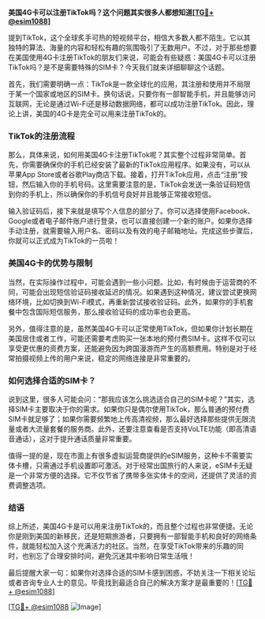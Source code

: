 **美国4G卡可以注册TikTok吗？这个问题其实很多人都想知道[[TG💪+ @esim1088](https://t.me/s/esim1088)]**

提到TikTok，这个全球炙手可热的短视频平台，相信大多数人都不陌生。它以其独特的算法、海量的内容和轻松有趣的氛围吸引了无数用户。不过，对于那些想要在美国使用4G卡注册TikTok的朋友们来说，可能会有些疑惑：美国4G卡可以注册TikTok吗？是不是需要特殊的SIM卡？今天我们就来详细聊聊这个话题。

首先，我们需要明确一点：TikTok是一款全球化的应用，其注册和使用并不局限于某一个国家或地区的SIM卡。换句话说，只要你有一部智能手机，并且能够访问互联网，无论是通过Wi-Fi还是移动数据网络，都可以成功注册TikTok。因此，理论上讲，美国的4G卡是完全可以用来注册TikTok的。

### TikTok的注册流程

那么，具体来说，如何用美国4G卡注册TikTok呢？其实整个过程非常简单。首先，你需要确保你的手机已经安装了最新的TikTok应用程序。如果没有，可以从苹果App Store或者谷歌Play商店下载。接着，打开TikTok应用，点击“注册”按钮，然后输入你的手机号码。这里需要注意的是，TikTok会发送一条验证码短信到你的手机上，所以确保你的手机信号良好并且能够正常接收短信。

输入验证码后，接下来就是填写个人信息的部分了。你可以选择使用Facebook、Google或者电子邮件账户进行登录，也可以直接创建一个新的账户。如果你选择手动注册，就需要输入用户名、密码以及有效的电子邮箱地址。完成这些步骤后，你就可以正式成为TikTok的一员啦！

### 美国4G卡的优势与限制

当然，在实际操作过程中，可能会遇到一些小问题。比如，有时候由于运营商的不同，可能会出现短信验证码接收延迟的情况。如果遇到这种情况，建议尝试更换网络环境，比如切换到Wi-Fi模式，再重新尝试接收验证码。此外，如果你的手机套餐中包含国际短信服务，那么接收验证码的成功率也会更高。

另外，值得注意的是，虽然美国4G卡可以正常使用TikTok，但如果你计划长期在美国居住或者工作，可能还需要考虑购买一张本地的预付费SIM卡。这样不仅可以享受更优惠的资费方案，还能避免因为跨国漫游而产生的高额费用。特别是对于经常拍摄视频上传的用户来说，稳定的网络连接是非常重要的。

### 如何选择合适的SIM卡？

说到这里，很多人可能会问：“那我应该怎么挑选适合自己的SIM卡呢？”其实，选择SIM卡主要取决于你的需求。如果你只是偶尔使用TikTok，那么普通的预付费SIM卡就足够了；如果你需要频繁地上传高清视频，那么最好选择那些提供无限流量或者大流量套餐的服务商。此外，还要注意查看是否支持VoLTE功能（即高清语音通话），这对于提升通话质量非常重要。

值得一提的是，现在市面上有很多虚拟运营商提供的eSIM服务，这种卡不需要实体卡槽，只需通过手机设置即可激活。对于经常出国旅行的人来说，eSIM卡无疑是一个非常方便的选择。它不仅节省了携带多张实体卡的空间，还提供了灵活的资费调整选项。

### 结语

综上所述，美国4G卡是可以用来注册TikTok的，而且整个过程也非常便捷。无论你是刚到美国的新移民，还是短期旅游者，只要拥有一部智能手机和良好的网络条件，就能轻松加入这个充满活力的社区。当然，在享受TikTok带来的乐趣的同时，也别忘了合理安排时间，避免沉迷其中影响日常生活哦！

最后提醒大家一句：如果你对选择合适的SIM卡感到困惑，不妨关注一下相关论坛或者咨询专业人士的意见。毕竟找到最适合自己的解决方案才是最重要的！[[TG💪+ @esim1088](https://t.me/s/esim1088)]

[[TG💪+ @esim1088](https://t.me/s/esim1088) ![Image](https://i.postimg.cc/4NQfJmqS/Snipaste-2025-05-13-00-14-12.png)]
